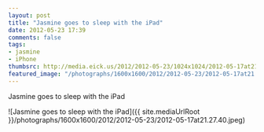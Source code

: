 ```yaml
---
layout: post
title: "Jasmine goes to sleep with the iPad"
date: 2012-05-23 17:39
comments: false
tags: 
- jasmine
- iPhone
thumbsrc: http://media.eick.us/2012/2012-05-23/1024x1024/2012-05-17at21.27.40.jpeg
featured_image: "/photographs/1600x1600/2012/2012-05-23/2012-05-17at21.27.40.jpeg"
---
```

Jasmine goes to sleep with the iPad



![Jasmine goes to sleep with the iPad]({{ site.mediaUrlRoot }}/photographs/1600x1600/2012/2012-05-23/2012-05-17at21.27.40.jpeg)

